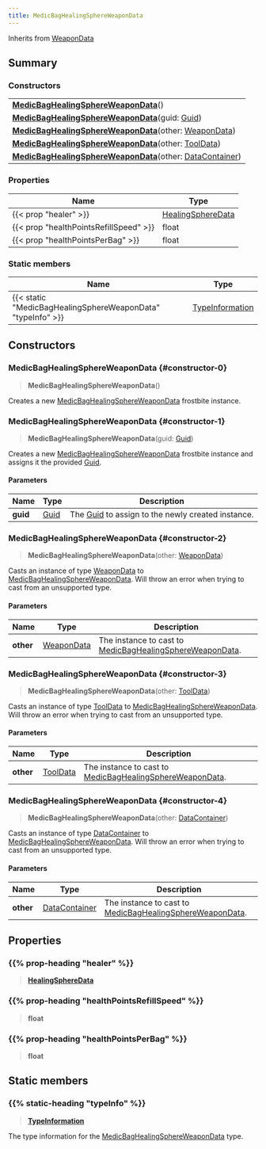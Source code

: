 ```yaml
---
title: MedicBagHealingSphereWeaponData
---
```


Inherits from [WeaponData](/vext/ref/fb/weapondata)

## Summary

### Constructors

|  |
| --- |
| **[MedicBagHealingSphereWeaponData](#constructor-0)**() |
| **[MedicBagHealingSphereWeaponData](#constructor-1)**(guid: [Guid](/vext/ref/shared/type/guid)) |
| **[MedicBagHealingSphereWeaponData](#constructor-2)**(other: [WeaponData](/vext/ref/fb/weapondata)) |
| **[MedicBagHealingSphereWeaponData](#constructor-3)**(other: [ToolData](/vext/ref/fb/tooldata)) |
| **[MedicBagHealingSphereWeaponData](#constructor-4)**(other: [DataContainer](/vext/ref/shared/type/datacontainer)) |

### Properties

| Name | Type |
| ---- | ---- |
| {{< prop "healer" >}} | [HealingSphereData](/vext/ref/fb/healingspheredata) |
| {{< prop "healthPointsRefillSpeed" >}} | float |
| {{< prop "healthPointsPerBag" >}} | float |

### Static members

| Name | Type |
| ---- | ---- |
| {{< static "MedicBagHealingSphereWeaponData" "typeInfo" >}} | [TypeInformation](/vext/ref/shared/type/typeinformation) |

## Constructors

### MedicBagHealingSphereWeaponData {#constructor-0}

> **MedicBagHealingSphereWeaponData**()

Creates a new [MedicBagHealingSphereWeaponData](/vext/ref/fb/medicbaghealingsphereweapondata) frostbite instance.

### MedicBagHealingSphereWeaponData {#constructor-1}

> **MedicBagHealingSphereWeaponData**(guid: [Guid](/vext/ref/shared/type/guid))

Creates a new [MedicBagHealingSphereWeaponData](/vext/ref/fb/medicbaghealingsphereweapondata) frostbite instance and assigns it the provided [Guid](/vext/ref/shared/type/guid).

#### Parameters

| Name | Type | Description |
| ---- | ---- | ----------- |
| **guid** | [Guid](/vext/ref/shared/type/guid) | The [Guid](/vext/ref/shared/type/guid) to assign to the newly created instance. |

### MedicBagHealingSphereWeaponData {#constructor-2}

> **MedicBagHealingSphereWeaponData**(other: [WeaponData](/vext/ref/fb/weapondata))

Casts an instance of type [WeaponData](/vext/ref/fb/weapondata) to [MedicBagHealingSphereWeaponData](/vext/ref/fb/medicbaghealingsphereweapondata). Will throw an error when trying to cast from an unsupported type.

#### Parameters

| Name | Type | Description |
| ---- | ---- | ----------- |
| **other** | [WeaponData](/vext/ref/fb/weapondata) | The instance to cast to [MedicBagHealingSphereWeaponData](/vext/ref/fb/medicbaghealingsphereweapondata). |

### MedicBagHealingSphereWeaponData {#constructor-3}

> **MedicBagHealingSphereWeaponData**(other: [ToolData](/vext/ref/fb/tooldata))

Casts an instance of type [ToolData](/vext/ref/fb/tooldata) to [MedicBagHealingSphereWeaponData](/vext/ref/fb/medicbaghealingsphereweapondata). Will throw an error when trying to cast from an unsupported type.

#### Parameters

| Name | Type | Description |
| ---- | ---- | ----------- |
| **other** | [ToolData](/vext/ref/fb/tooldata) | The instance to cast to [MedicBagHealingSphereWeaponData](/vext/ref/fb/medicbaghealingsphereweapondata). |

### MedicBagHealingSphereWeaponData {#constructor-4}

> **MedicBagHealingSphereWeaponData**(other: [DataContainer](/vext/ref/shared/type/datacontainer))

Casts an instance of type [DataContainer](/vext/ref/shared/type/datacontainer) to [MedicBagHealingSphereWeaponData](/vext/ref/fb/medicbaghealingsphereweapondata). Will throw an error when trying to cast from an unsupported type.

#### Parameters

| Name | Type | Description |
| ---- | ---- | ----------- |
| **other** | [DataContainer](/vext/ref/shared/type/datacontainer) | The instance to cast to [MedicBagHealingSphereWeaponData](/vext/ref/fb/medicbaghealingsphereweapondata). |

## Properties

### {{% prop-heading "healer" %}}

> **[HealingSphereData](/vext/ref/fb/healingspheredata)**

### {{% prop-heading "healthPointsRefillSpeed" %}}

> **float**

### {{% prop-heading "healthPointsPerBag" %}}

> **float**

## Static members

### {{% static-heading "typeInfo" %}}

> **[TypeInformation](/vext/ref/shared/type/typeinformation)**

The type information for the [MedicBagHealingSphereWeaponData](/vext/ref/fb/medicbaghealingsphereweapondata) type.

